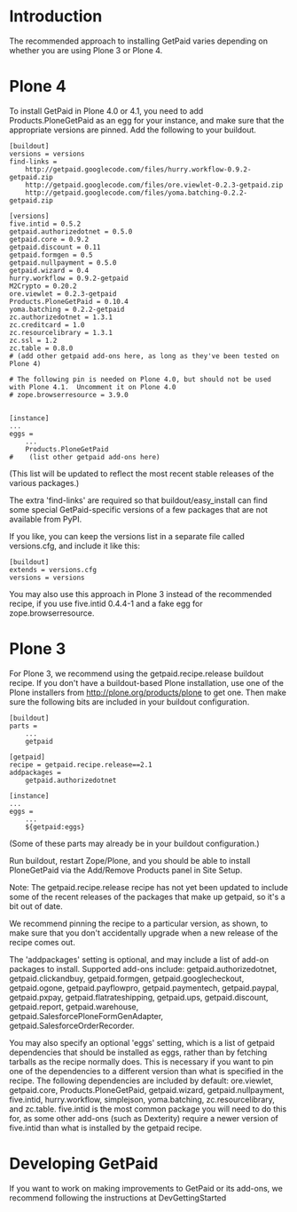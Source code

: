 # Introduction #

The recommended approach to installing GetPaid varies depending on whether you are using Plone 3 or Plone 4.

# Plone 4 #

To install GetPaid in Plone 4.0 or 4.1, you need to add Products.PloneGetPaid as an egg for your instance, and make sure that the appropriate versions are pinned.  Add the following to your buildout.

```
[buildout]
versions = versions
find-links =
    http://getpaid.googlecode.com/files/hurry.workflow-0.9.2-getpaid.zip
    http://getpaid.googlecode.com/files/ore.viewlet-0.2.3-getpaid.zip
    http://getpaid.googlecode.com/files/yoma.batching-0.2.2-getpaid.zip

[versions]
five.intid = 0.5.2
getpaid.authorizedotnet = 0.5.0
getpaid.core = 0.9.2
getpaid.discount = 0.11
getpaid.formgen = 0.5
getpaid.nullpayment = 0.5.0
getpaid.wizard = 0.4
hurry.workflow = 0.9.2-getpaid
M2Crypto = 0.20.2
ore.viewlet = 0.2.3-getpaid
Products.PloneGetPaid = 0.10.4
yoma.batching = 0.2.2-getpaid
zc.authorizedotnet = 1.3.1
zc.creditcard = 1.0
zc.resourcelibrary = 1.3.1
zc.ssl = 1.2
zc.table = 0.8.0
# (add other getpaid add-ons here, as long as they've been tested on Plone 4)

# The following pin is needed on Plone 4.0, but should not be used with Plone 4.1.  Uncomment it on Plone 4.0
# zope.browserresource = 3.9.0


[instance]
...
eggs =
    ...
    Products.PloneGetPaid
#    (list other getpaid add-ons here)
```

(This list will be updated to reflect the most recent stable releases of the various packages.)

The extra 'find-links' are required so that buildout/easy\_install can find some special GetPaid-specific versions of a few packages that are not available from PyPI.

If you like, you can keep the versions list in a separate file called versions.cfg, and include it like this:

```
[buildout]
extends = versions.cfg
versions = versions
```

You may also use this approach in Plone 3 instead of the recommended recipe, if you use five.intid 0.4.4-1 and a fake egg for zope.browserresource.


# Plone 3 #

For Plone 3, we recommend using the getpaid.recipe.release buildout recipe.  If you don't have a buildout-based Plone installation, use one of the Plone installers from http://plone.org/products/plone to get one.  Then make sure the following bits are included in your buildout configuration.

```
[buildout]
parts = 
    ...
    getpaid

[getpaid]
recipe = getpaid.recipe.release==2.1
addpackages =
    getpaid.authorizedotnet

[instance]
...
eggs =
    ...
    ${getpaid:eggs}
```

(Some of these parts may already be in your buildout configuration.)

Run buildout, restart Zope/Plone, and you should be able to install PloneGetPaid via the Add/Remove Products panel in Site Setup.

Note: The getpaid.recipe.release recipe has not yet been updated to include some of the recent releases of the packages that make up getpaid, so it's a bit out of date.

We recommend pinning the recipe to a particular version, as shown, to make sure that you don't accidentally upgrade when a new release of the recipe comes out.

The 'addpackages' setting is optional, and may include a list of add-on packages to install. Supported add-ons include: getpaid.authorizedotnet, getpaid.clickandbuy, getpaid.formgen, getpaid.googlecheckout, getpaid.ogone, getpaid.payflowpro, getpaid.paymentech, getpaid.paypal, getpaid.pxpay, getpaid.flatrateshipping, getpaid.ups, getpaid.discount, getpaid.report, getpaid.warehouse, getpaid.SalesforcePloneFormGenAdapter, getpaid.SalesforceOrderRecorder.

You may also specify an optional 'eggs' setting, which is a list of getpaid dependencies that should be installed as eggs, rather than by fetching tarballs as the recipe normally does.  This is necessary if you want to pin one of the dependencies to a different version than what is specified in the recipe.  The following dependencies are included by default: ore.viewlet, getpaid.core, Products.PloneGetPaid, getpaid.wizard, getpaid.nullpayment, five.intid, hurry.workflow, simplejson, yoma.batching, zc.resourcelibrary, and zc.table.  five.intid is the most common package you will need to do this for, as some other add-ons (such as Dexterity) require a newer version of five.intid than what is installed by the getpaid recipe.

# Developing GetPaid #

If you want to work on making improvements to GetPaid or its add-ons, we recommend following the instructions at DevGettingStarted